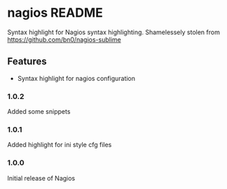 # nagios README

Syntax highlight for Nagios syntax highlighting. Shamelessely stolen from https://github.com/bn0/nagios-sublime

## Features

* Syntax highlight for nagios configuration

### 1.0.2

Added some snippets

### 1.0.1

Added highlight for ini style cfg files

### 1.0.0

Initial release of Nagios